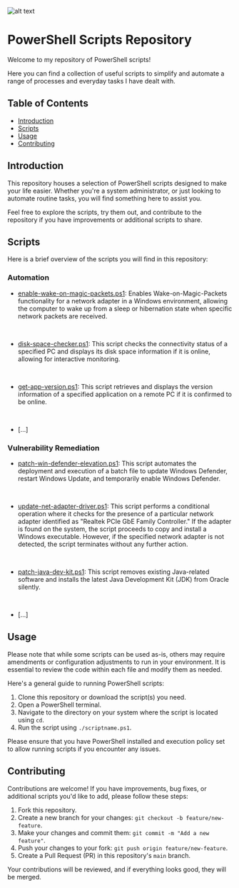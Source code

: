![alt text](https://github.com/yoan-famel/PowerShell/blob/main/Docs/Images/test-center-banner.jpg)

# PowerShell Scripts Repository

Welcome to my repository of PowerShell scripts! 

Here you can find a collection of useful scripts to simplify and automate a range of processes and everyday tasks I have dealt with.

## Table of Contents

- [Introduction](#introduction)
- [Scripts](#scripts)
- [Usage](#usage)
- [Contributing](#contributing)

## Introduction

This repository houses a selection of PowerShell scripts designed to make your life easier. Whether you're a system administrator, or just looking to automate routine tasks, you will find something here to assist you.

Feel free to explore the scripts, try them out, and contribute to the repository if you have improvements or additional scripts to share.

## Scripts

Here is a brief overview of the scripts you will find in this repository:

### Automation
- [enable-wake-on-magic-packets.ps1](https://github.com/yoan-famel/PowerShell/blob/main/Automation/enable-wake-on-magic-packets.ps1): Enables Wake-on-Magic-Packets functionality for a network adapter in a Windows environment, allowing the computer to wake up from a sleep or hibernation state when specific network packets are received.
<br>

- [disk-space-checker.ps1](https://github.com/yoan-famel/PowerShell/blob/main/Automation/disk-space-checker.ps1): This script checks the connectivity status of a specified PC and displays its disk space information if it is online, allowing for interactive monitoring.
<br>

- [get-app-version.ps1](https://github.com/yoan-famel/PowerShell/blob/main/Automation/get-app-version.ps1): This script retrieves and displays the version information of a specified application on a remote PC if it is confirmed to be online.
<br>

- [...]

### Vulnerability Remediation
- [patch-win-defender-elevation.ps1](https://github.com/yoan-famel/PowerShell/blob/main/Vulnerability_Remediation/patch-win-defender-elevation.ps1): This script automates the deployment and execution of a batch file to update Windows Defender, restart Windows Update, and temporarily enable Windows Defender.
<br>

- [update-net-adapter-driver.ps1](https://github.com/yoan-famel/PowerShell/blob/main/Vulnerability_Remediation/update-net-adapter-driver.ps1): This script performs a conditional operation where it checks for the presence of a particular network adapter identified as "Realtek PCIe GbE Family Controller." If the adapter is found on the system, the script proceeds to copy and install a Windows executable. However, if the specified network adapter is not detected, the script terminates without any further action.
<br>

- [patch-java-dev-kit.ps1](https://github.com/yoan-famel/PowerShell/blob/main/Vulnerability_Remediation/patch-java-dev-kit.ps1): This script removes existing Java-related software and installs the latest Java Development Kit (JDK) from Oracle silently.
<br>

- [...]

## Usage

Please note that while some scripts can be used as-is, others may require amendments or configuration adjustments to run in your environment. It is essential to review the code within each file and modify them as needed.

Here's a general guide to running PowerShell scripts:

1. Clone this repository or download the script(s) you need.
2. Open a PowerShell terminal.
3. Navigate to the directory on your system where the script is located using `cd`.
4. Run the script using `./scriptname.ps1`.

Please ensure that you have PowerShell installed and execution policy set to allow running scripts if you encounter any issues.

## Contributing

Contributions are welcome! If you have improvements, bug fixes, or additional scripts you'd like to add, please follow these steps:

1. Fork this repository.
2. Create a new branch for your changes: `git checkout -b feature/new-feature`.
3. Make your changes and commit them: `git commit -m "Add a new feature"`.
4. Push your changes to your fork: `git push origin feature/new-feature`.
5. Create a Pull Request (PR) in this repository's `main` branch.

Your contributions will be reviewed, and if everything looks good, they will be merged.
